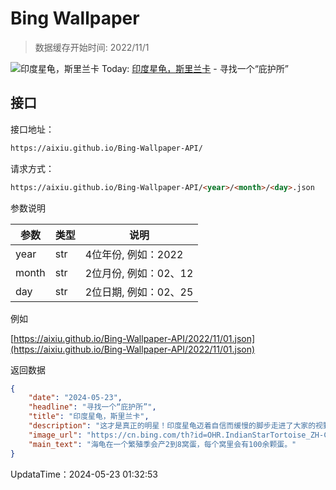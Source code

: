 # Bing Wallpaper

> 数据缓存开始时间: 2022/11/1

![印度星龟，斯里兰卡](https://cn.bing.com/th?id=OHR.IndianStarTortoise_ZH-CN7177478610_1920x1080.webp)
Today: [印度星龟，斯里兰卡](https://cn.bing.com/th?id=OHR.IndianStarTortoise_ZH-CN7177478610_1920x1080.webp) - 寻找一个“庇护所”

## 接口

接口地址：

```html
https://aixiu.github.io/Bing-Wallpaper-API/
```

请求方式：

```html
https://aixiu.github.io/Bing-Wallpaper-API/<year>/<month>/<day>.json
```

参数说明

| 参数 | 类型 | 说明 |
| - | - | - |
| year | str | 4位年份, 例如：2022 |
| month | str | 2位月份, 例如：02、12 |
| day | str | 2位日期, 例如：02、25 |

例如

[https://aixiu.github.io/Bing-Wallpaper-API/2022/11/01.json](https://aixiu.github.io/Bing-Wallpaper-API/2022/11/01.json)

返回数据

```json
{
    "date": "2024-05-23",
    "headline": "寻找一个“庇护所”",
    "title": "印度星龟，斯里兰卡",
    "description": "这才是真正的明星！印度星龟迈着自信而缓慢的脚步走进了大家的视野里。今天是世界海龟日！自2000年以来，美国龟类救援组织每年都会庆祝这一节日。那么陆龟和乌龟有什么区别呢？最大的区别在于陆龟是一种专门生活在陆地上的龟类，而乌龟则更喜欢水，可以在水中生活。",
    "image_url": "https://cn.bing.com/th?id=OHR.IndianStarTortoise_ZH-CN7177478610_1920x1080.webp",
    "main_text": "海龟在一个繁殖季会产2到8窝蛋，每个窝里会有100余颗蛋。"
}
```

UpdataTime：2024-05-23 01:32:53
